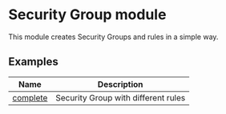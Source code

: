# Security Group module

This module creates Security Groups and rules in a simple way.

## Examples

| Name                                 | Description                         |
| ------------------------------------ | ----------------------------------- |
| [complete](../../examples/complete/) | Security Group with different rules |

